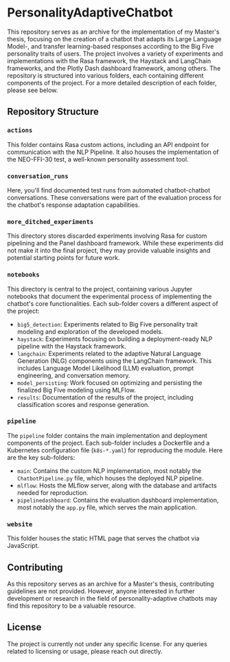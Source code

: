 # PersonalityAdaptiveChatbot

This repository serves as an archive for the implementation of my Master's thesis, focusing on the creation of a chatbot that adapts its Large Language Model-, and transfer learning-based responses according to the Big Five personality traits of users. The project involves a variety of experiments and implementations with the Rasa framework, the Haystack and LangChain frameworks, and the Plotly Dash dashboard framework, among others. The repository is structured into various folders, each containing different components of the project. For a more detailed description of each folder, please see below.

## Repository Structure

### `actions` 

This folder contains Rasa custom actions, including an API endpoint for communication with the NLP Pipeline. It also houses the implementation of the NEO-FFI-30 test, a well-known personality assessment tool.

### `conversation_runs` 

Here, you'll find documented test runs from automated chatbot-chatbot conversations. These conversations were part of the evaluation process for the chatbot's response adaptation capabilities.

### `more_ditched_experiments` 

This directory stores discarded experiments involving Rasa for custom pipelining and the Panel dashboard framework. While these experiments did not make it into the final project, they may provide valuable insights and potential starting points for future work.

### `notebooks` 

This directory is central to the project, containing various Jupyter notebooks that document the experimental process of implementing the chatbot's core functionalities. Each sub-folder covers a different aspect of the project:

- `big5_detection`: Experiments related to Big Five personality trait modeling and exploration of the developed models.
- `haystack`: Experiments focusing on building a deployment-ready NLP pipeline with the Haystack framework.
- `langchain`: Experiments related to the adaptive Natural Language Generation (NLG) components using the LangChain framework. This includes Language Model Likelihood (LLM) evaluation, prompt engineering, and conversation memory.
- `model_persisting`: Work focused on optimizing and persisting the finalized Big Five modeling using MLFlow.
- `results`: Documentation of the results of the project, including classification scores and response generation.

### `pipeline` 

The `pipeline` folder contains the main implementation and deployment components of the project. Each sub-folder includes a Dockerfile and a Kubernetes configuration file (`k8s-*.yaml`) for reproducing the module. Here are the key sub-folders:

- `main`: Contains the custom NLP implementation, most notably the `ChatbotPipeline.py` file, which houses the deployed NLP pipeline.
- `mlflow`: Hosts the MLflow server, along with the database and artifacts needed for reproduction.
- `pipelinedashboard`: Contains the evaluation dashboard implementation, most notably the `app.py` file, which serves the main application.

### `website` 

This folder houses the static HTML page that serves the chatbot via JavaScript.

## Contributing

As this repository serves as an archive for a Master's thesis, contributing guidelines are not provided. However, anyone interested in further development or research in the field of personality-adaptive chatbots may find this repository to be a valuable resource.

## License

The project is currently not under any specific license. For any queries related to licensing or usage, please reach out directly. 
